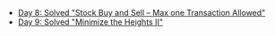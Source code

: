 - [Day 8: Solved "Stock Buy and Sell – Max one Transaction Allowed"](./Day8.md)
- [Day 9: Solved "Minimize the Heights II"](./Day9.md)
